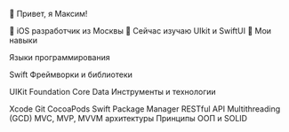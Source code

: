 👋 Привет, я Максим!

📱 iOS разработчик из Москвы
💭 Сейчас изучаю UIkit и SwiftUI
🚀 Мои навыки

Языки программирования

Swift
Фреймворки и библиотеки

UIKit
Foundation
Core Data
Инструменты и технологии

Xcode
Git
CocoaPods
Swift Package Manager
RESTful API
Multithreading (GCD)
MVC, MVP, MVVM архитектуры
Принципы ООП и SOLID

<!--
**FaNtast2912/FaNtast2912** is a ✨ _special_ ✨ repository because its `README.md` (this file) appears on your GitHub profile.

Here are some ideas to get you started:

- 🔭 I’m currently working on ...
- 🌱 I’m currently learning ...
- 👯 I’m looking to collaborate on ...
- 🤔 I’m looking for help with ...
- 💬 Ask me about ...
- 📫 How to reach me: ...
- 😄 Pronouns: ...
- ⚡ Fun fact: ...
-->
